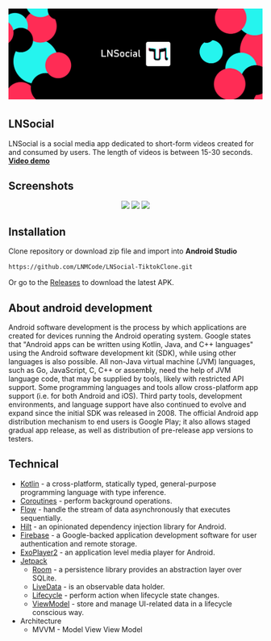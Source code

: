 # ![Image Description](https://github.com/LNMCode/DACN2/blob/master/imagesasset/image_head.png)

## LNSocial 
LNSocial is a social media app dedicated to short-form videos created for and consumed by users. The length of videos is between 15-30 seconds. 
**[Video demo]()**

## Screenshots
<p align="center">
<img src="/preview/preview01.gif" width="32%"/>
<img src="/preview/preview02.gif" width="32%"/>
<img src="/preview/preview03.gif" width="32%"/>
</p>

## Installation
Clone repository or download zip file and import into **Android Studio**
```bash
https://github.com/LNMCode/LNSocial-TiktokClone.git
```
Or go to the [Releases](https://github.com/LNMCode/LNSocial-TiktokClone/releases) to download the latest APK.

## About android development

Android software development is the process by which applications are created for devices running the Android operating system. Google states that "Android apps can be written using Kotlin, Java, and C++ languages" using the Android software development kit (SDK), while using other languages is also possible. All non-Java virtual machine (JVM) languages, such as Go, JavaScript, C, C++ or assembly, need the help of JVM language code, that may be supplied by tools, likely with restricted API support. Some programming languages and tools allow cross-platform app support (i.e. for both Android and iOS). Third party tools, development environments, and language support have also continued to evolve and expand since the initial SDK was released in 2008. The official Android app distribution mechanism to end users is Google Play; it also allows staged gradual app release, as well as distribution of pre-release app versions to testers.

## Technical

* [Kotlin](https://kotlinlang.org/) - a cross-platform, statically typed, general-purpose programming language with type inference.
* [Coroutines](https://kotlinlang.org/docs/reference/coroutines-overview.html) - perform background operations.
* [Flow](https://kotlinlang.org/docs/reference/coroutines/flow.html) - handle the stream of data asynchronously that executes sequentially.
* [Hilt](https://dagger.dev/hilt/) - an opinionated dependency injection library for Android.
* [Firebase](https://firebase.google.com/) - a Google-backed application development software for user authentication and remote storage.
* [ExoPlayer2](https://exoplayer.dev/) - an application level media player for Android.
* [Jetpack](https://developer.android.com/jetpack)
  * [Room](https://developer.android.com/topic/libraries/architecture/room) - a persistence library provides an abstraction layer over SQLite.
  * [LiveData](https://developer.android.com/topic/libraries/architecture/livedata) - is an observable data holder.
  * [Lifecycle](https://developer.android.com/topic/libraries/architecture/lifecycle) - perform action when lifecycle state changes.
  * [ViewModel](https://developer.android.com/topic/libraries/architecture/viewmodel) - store and manage UI-related data in a lifecycle conscious way.
 * Architecture
    * MVVM - Model View View Model

<!--<p align="center"><img src="https://github.com/LongNguyen31/Notebooks/blob/main/image3.jpg" alt="" width="300"></p>-->
